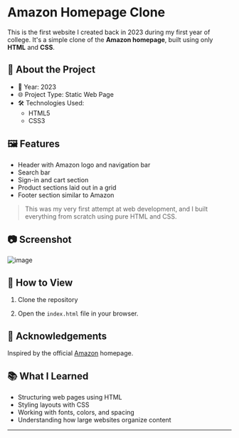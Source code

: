 # Amazon Homepage Clone

This is the first website I created back in 2023 during my first year of college. It's a simple clone of the **Amazon homepage**, built using only **HTML** and **CSS**.

## 📌 About the Project

- 📅 Year: 2023  
- 🌐 Project Type: Static Web Page  
- 🛠️ Technologies Used:  
  - HTML5  
  - CSS3

## 🖼️ Features

- Header with Amazon logo and navigation bar
- Search bar
- Sign-in and cart section
- Product sections laid out in a grid
- Footer section similar to Amazon

> This was my very first attempt at web development, and I built everything from scratch using pure HTML and CSS.

## 📷 Screenshot

![image](https://github.com/user-attachments/assets/2f9a56bd-290c-49b0-84a6-6fc982ba1f07)


## 🚀 How to View

1. Clone the repository
   
2. Open the `index.html` file in your browser.

## 🙌 Acknowledgements

Inspired by the official [Amazon](https://www.amazon.com) homepage.

## 📚 What I Learned

- Structuring web pages using HTML  
- Styling layouts with CSS  
- Working with fonts, colors, and spacing  
- Understanding how large websites organize content

---

